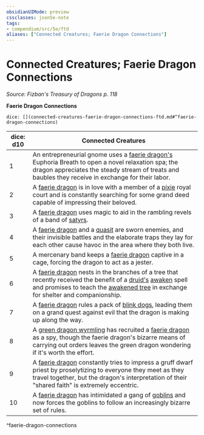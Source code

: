 ```yaml
---
obsidianUIMode: preview
cssclasses: json5e-note
tags:
- compendium/src/5e/ftd
aliases: ["Connected Creatures; Faerie Dragon Connections"]
---
```

# Connected Creatures; Faerie Dragon Connections
*Source: Fizban's Treasury of Dragons p. 118* 

**Faerie Dragon Connections**

`dice: [](connected-creatures-faerie-dragon-connections-ftd.md#^faerie-dragon-connections)`

| dice: d10 | Connected Creatures |
|-----------|---------------------|
| 1 | An entrepreneurial gnome uses a [faerie dragon's](/Systems/5e/bestiary/dragon/faerie-dragon-violet.md) Euphoria Breath to open a novel relaxation spa; the dragon appreciates the steady stream of treats and baubles they receive in exchange for their labor. |
| 2 | A [faerie dragon](/Systems/5e/bestiary/dragon/faerie-dragon-violet.md) is in love with a member of a [pixie](/Systems/5e/bestiary/fey/pixie.md) royal court and is constantly searching for some grand deed capable of impressing their beloved. |
| 3 | A [faerie dragon](/Systems/5e/bestiary/dragon/faerie-dragon-violet.md) uses magic to aid in the rambling revels of a band of [satyrs](/Systems/5e/bestiary/fey/satyr.md). |
| 4 | A [faerie dragon](/Systems/5e/bestiary/dragon/faerie-dragon-violet.md) and a [quasit](/Systems/5e/bestiary/fiend/quasit.md) are sworn enemies, and their invisible battles and the elaborate traps they lay for each other cause havoc in the area where they both live. |
| 5 | A mercenary band keeps a [faerie dragon](/Systems/5e/bestiary/dragon/faerie-dragon-violet.md) captive in a cage, forcing the dragon to act as a jester. |
| 6 | A [faerie dragon](/Systems/5e/bestiary/dragon/faerie-dragon-violet.md) nests in the branches of a tree that recently received the benefit of a [druid's](/Systems/5e/bestiary/humanoid/druid.md) [awaken](/Systems/5e/spells/awaken.md) spell and promises to teach the [awakened tree](/Systems/5e/bestiary/plant/awakened-tree.md) in exchange for shelter and companionship. |
| 7 | A [faerie dragon](/Systems/5e/bestiary/dragon/faerie-dragon-violet.md) rules a pack of [blink dogs](/Systems/5e/bestiary/fey/blink-dog.md), leading them on a grand quest against evil that the dragon is making up along the way. |
| 8 | A [green dragon wyrmling](/Systems/5e/bestiary/dragon/green-dragon-wyrmling.md) has recruited a [faerie dragon](/Systems/5e/bestiary/dragon/faerie-dragon-violet.md) as a spy, though the faerie dragon's bizarre means of carrying out orders leaves the green dragon wondering if it's worth the effort. |
| 9 | A [faerie dragon](/Systems/5e/bestiary/dragon/faerie-dragon-violet.md) constantly tries to impress a gruff dwarf priest by proselytizing to everyone they meet as they travel together, but the dragon's interpretation of their "shared faith" is extremely eccentric. |
| 10 | A [faerie dragon](/Systems/5e/bestiary/dragon/faerie-dragon-violet.md) has intimidated a gang of [goblins](/Systems/5e/bestiary/humanoid/goblin.md) and now forces the goblins to follow an increasingly bizarre set of rules. |
^faerie-dragon-connections